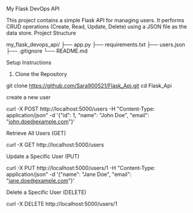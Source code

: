 My Flask DevOps API

This project contains a simple Flask API for managing users. It performs CRUD operations (Create, Read, Update, Delete) using a JSON file as the data store.
Project Structure

my_flask_devops_api/
├── app.py
├── requirements.txt
├── users.json
├── .gitignore
└── README.md

Setup Instructions
1. Clone the Repository

git clone https://github.com/Sara900521/Flask_Api.git
cd Flask_Api

create a new user

curl -X POST http://localhost:5000/users -H "Content-Type: application/json" -d '{"id": 1, "name": "John Doe", "email": "john.doe@example.com"}'

Retrieve All Users (GET)

curl -X GET http://localhost:5000/users

Update a Specific User (PUT)

curl -X PUT http://localhost:5000/users/1 -H "Content-Type: application/json" -d '{"name": "Jane Doe", "email": "jane.doe@example.com"}'

Delete a Specific User (DELETE)

curl -X DELETE http://localhost:5000/users/1

